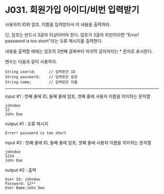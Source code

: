 # J031. 회원가입 아이디/비번 입력받기
사용자의 ID와 암호, 이름을 입력받아서 이 내용을 출력하라.

단, 암호는 반드시 3글자 이상이어야 한다. 암호가 3글자 미만이라면 "Error! password is too short"라는 오류 메시지를 출력한다.

내용을 출력할 때에는 암호의 3번째 글짜부터 마지막 글자까지는 * 문자로 표시한다.


변수는 다음과 같이 사용하라.
```
String userid;      // 입력받은 ID
String password;    // 입력받은 암호
String name;        // 입력받은 이름
```

---

input #1 : 첫째 줄에 ID, 둘째 줄에 암호, 셋째 줄에 사용자 이름을 의미하는 문자열
```
johndoe
12
John Doe
```
output #1 : 오류 메시지
```
Error! password is too short
```
input #2 : 첫째 줄에 ID, 둘째 줄에 암호, 셋째 줄에 사용자 이름을 의미하는 문자열
```
johndoe
1234
John Doe
```
output #2 : 출력
```
User Id: johndoe
Password: 12**
User Name:John Doe
```